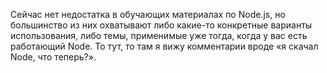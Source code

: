 Сейчас нет недостатка в обучающих материалах по Node.js, но большинство
из них охватывают либо какие-то конкретные варианты использования, либо темы,
применимые уже тогда, когда у вас есть работающий Node. То тут, то там я
вижу комментарии вроде «я скачал Node, что теперь?».